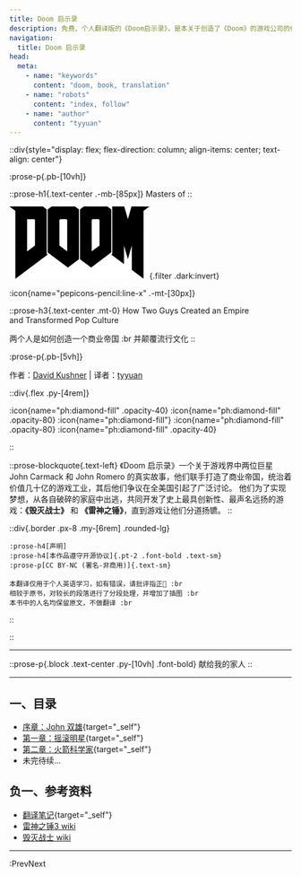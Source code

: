 ```yaml
---
title: Doom 启示录
description: 免费、个人翻译版的《Doom启示录》，是本关于创造了《Doom》的游戏公司的传记：讲述了两个年轻人如何开创商业帝国，并颠覆流行文化的故事。
navigation:
  title: Doom 启示录
head:
  meta:
    - name: "keywords"
      content: "doom, book, translation"
    - name: "robots"
      content: "index, follow"
    - name: "author"
      content: "tyyuan"
---
```


::div{style="display: flex; flex-direction: column; align-items: center; text-align: center"}

  :prose-p{.pb-[10vh]}

  ::prose-h1{.text-center .-mb-[85px]}
  Masters
  of
  ::

  ![Doom_logo.png](/Doom_logo.png){.filter .dark:invert}

  :icon{name="pepicons-pencil:line-x" .-mt-[30px]}

  ::prose-h3{.text-center .mt-0}
  How Two Guys Created an Empire<br/>
  and Transformed Pop Culture

  两个人是如何创造一个商业帝国 :br
  并颠覆流行文化
  ::

  :prose-p{.pb-[5vh]}

  作者：[David Kushner](http://www.davidkushner.com/) | 译者：[tyyuan](https://tyyuan110.com/)

  ::div{.flex .py-[4rem]}

  :icon{name="ph:diamond-fill" .opacity-40}
  :icon{name="ph:diamond-fill" .opacity-80}
  :icon{name="ph:diamond-fill"}
  :icon{name="ph:diamond-fill" .opacity-80}
  :icon{name="ph:diamond-fill" .opacity-40}

  ::

  ::prose-blockquote{.text-left}
  《Doom 启示录》一个关于游戏界中两位巨星 John Carmack 和 John Romero 的真实故事，他们联手打造了商业帝国，统治着价值几十亿的游戏工业，其后他们争议在全美国引起了广泛讨论。 
  他们为了实现梦想，从各自破碎的家庭中出逃，共同开发了史上最具创新性、最声名远扬的游戏：**《毁灭战士》** 和 **《雷神之锤》**，直到游戏让他们分道扬镳。
  ::

  ::div{.border .px-8 .my-[6rem] .rounded-lg}

    :prose-h4[声明]
    :prose-h4[本作品遵守开源协议]{.pt-2 .font-bold .text-sm}
    :prose-p[CC BY-NC (署名-非商用)]{.text-sm}

    本翻译仅用于个人英语学习，如有错误，请批评指正🙏 :br
    相较于原书，对较长的段落进行了分段处理，并增加了插图 :br
    本书中的人名均保留原文，不做翻译 :br
  ::

::

---

::prose-p{.block .text-center .py-[10vh] .font-bold}
献给我的家人
::

---

## 一、目录

- [序章：John 双雄](./3.intro_two_johns.md){target="_self"}
- [第一章：摇滚明星](./4.the_rock_star.md){target="_self"}
- [第二章：火箭科学家](./5.the_rocket_scientist.md){target="_self"}
- 未完待续...

## 负一、参考资料

- [翻译笔记](./100.notes.md){target="_self"}
- [雷神之锤3 wiki](https://zh.wikipedia.org/zh-cn/%E9%9B%B7%E7%A5%9E%E4%B9%8B%E9%94%A4III%E7%AB%9E%E6%8A%80%E5%9C%BA)
- [毁灭战士 wiki](https://zh.wikipedia.org/wiki/%E6%AF%80%E6%BB%85%E6%88%B0%E5%A3%AB_(1993%E5%B9%B4%E9%81%8A%E6%88%B2))

---

:PrevNext
